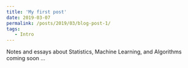 ```yaml
---
title: 'My first post'
date: 2019-03-07
permalink: /posts/2019/03/blog-post-1/
tags:
   - Intro
---
```


Notes and essays about Statistics, Machine Learning, and Algorithms coming soon ...